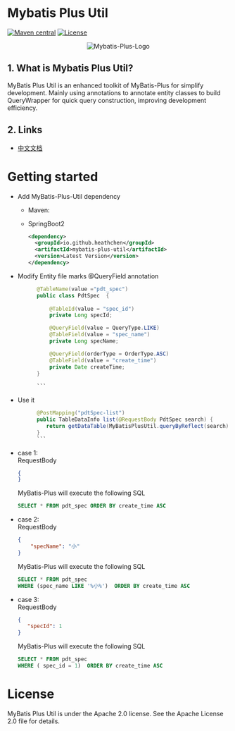 

# Mybatis Plus Util
[![Maven central](https://maven-badges.herokuapp.com/maven-central/org.mybatis/mybatis/badge.svg)](https://central.sonatype.com/artifact/io.github.heathchen/mybatis-plus-util)
[![License](https://img.shields.io/:license-apache-brightgreen.svg)](https://www.apache.org/licenses/LICENSE-2.0.html)

<p align="center">
   <img alt="Mybatis-Plus-Logo" src="https://img2.imgtp.com/2024/02/28/MWHYA6aK.png">
</p>




## 1. What is Mybatis Plus Util?
MyBatis Plus Util is an enhanced toolkit of MyBatis-Plus for simplify development. Mainly using annotations to annotate entity classes to build QueryWrapper for quick query construction, improving development efficiency.

## 2. Links
- [中文文档](https://github.com/HeathCHEN/mybatis-plus-util/blob/master/README-zh.md)

# Getting started
- Add MyBatis-Plus-Util dependency
    - Maven:
    - SpringBoot2

      ```xml  
      <dependency>       
        <groupId>io.github.heathchen</groupId>        
        <artifactId>mybatis-plus-util</artifactId>        
        <version>Latest Version</version>    
      </dependency>  
      ```  
- Modify Entity file marks @QueryField annotation

  ```java  
        @TableName(value ="pdt_spec")  
        public class PdtSpec  {  
          
            @TableId(value = "spec_id")   
            private Long specId;  
  
            @QueryField(value = QueryType.LIKE)   
            @TableField(value = "spec_name")   
            private Long specName;  
  
            @QueryField(orderType = OrderType.ASC)   
            @TableField(value = "create_time")   
            private Date createTime;  
        }  
          
        ```  

- Use it
  
  ```java
        @PostMapping("pdtSpec-list")  
        public TableDataInfo list(@RequestBody PdtSpec search) {    
           return getDataTable(MyBatisPlusUtil.queryByReflect(search));  
        }  
        ```  


- case 1:  
  RequestBody
    ```json  
    {  
    }  
    ``` 
  MyBatis-Plus will execute the following SQL
    ```sql  
    SELECT * FROM pdt_spec ORDER BY create_time ASC  
    ```          
- case 2:  
  RequestBody
    ```json  
    {       
	    "specName": "小"  
    }  
    ```   
  MyBatis-Plus will execute the following SQL
  ``` sql
  SELECT * FROM pdt_spec  
  WHERE (spec_name LIKE '%小%')  ORDER BY create_time ASC  
  ```  

- case 3:  
  RequestBody
  ```json  
  {  
     "specId": 1
  }  
  ```  
  MyBatis-Plus will execute the following SQL
  ```sql  
  SELECT * FROM pdt_spec  
  WHERE ( spec_id = 1)  ORDER BY create_time ASC  
  ```  


# License

MyBatis Plus Util is under the Apache 2.0 license. See the Apache License 2.0 file for details.

